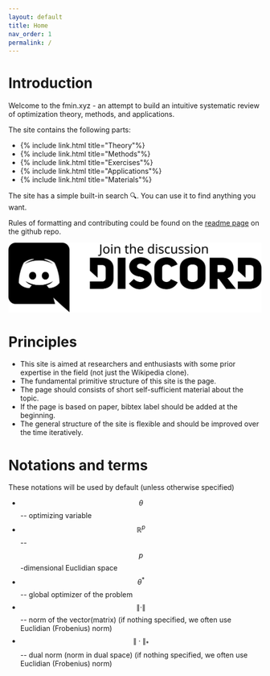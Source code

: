 ```yaml
---
layout: default
title: Home
nav_order: 1
permalink: /
---
```


# Introduction

Welcome to the fmin.xyz - an attempt to build an intuitive systematic review of optimization theory, methods, and applications.

The site contains the following parts:

* {% include link.html title="Theory"%}
* {% include link.html title="Methods"%}
* {% include link.html title="Exercises"%}
* {% include link.html title="Applications"%}
* {% include link.html title="Materials"%}

The site has a simple built-in search 🔍. You can use it to find anything you want.

Rules of formatting and contributing could be found on the [readme page](https://github.com/MerkulovDaniil/optim) on the github repo.

[![](/assets/images/discord.svg)](https://discord.gg/vQv7Gfv)

# Principles

* This site is aimed at researchers and enthusiasts with some prior expertise in the field (not just the Wikipedia clone).
* The fundamental primitive structure of this site is the page.
* The page should consists of short self-sufficient material about the topic.
* If the page is based on paper, bibtex label should be added at the beginning.
* The general structure of the site is flexible and should be improved over the time iteratively.

# Notations and terms

These notations will be used by default (unless otherwise specified)

* $$\theta$$ -- optimizing variable
* $$\mathbb{R}^p$$ -- $$p$$-dimensional Euclidian space
* $$\theta^*$$ -- global optimizer of the problem
* $$\| \cdot \|$$ -- norm of the vector(matrix) (if nothing specified, we often use Euclidian (Frobenius) norm)
* $$\| \cdot \|_*$$ -- dual norm (norm in dual space) (if nothing specified, we often use Euclidian (Frobenius) norm)
